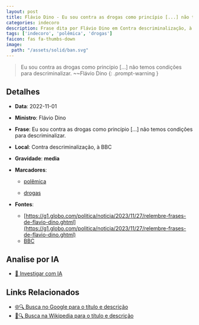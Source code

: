 ```yaml
---
layout: post
title: Flávio Dino - Eu sou contra as drogas como princípio [...] não temos condições para descriminalizar....
categories: indecoro
description: Frase dita por Flávio Dino em Contra descriminalização, à BBC
tags: ['indecoro', 'polêmica', 'drogas']
faicon: fas fa-thumbs-down
image:
  path: "/assets/solid/ban.svg"
---
```


> Eu sou contra as drogas como princípio [...] não temos condições para descriminalizar. ~~Flávio Dino
{: .prompt-warning }

## Detalhes
- **Data**: 2022-11-01
- **Ministro**: Flávio Dino
- **Frase**: Eu sou contra as drogas como princípio [...] não temos condições para descriminalizar.
- **Local**: Contra descriminalização, à BBC
- **Gravidade**: **media** <i class="fas fa-ban"></i>

- **Marcadores**: 

   - [polêmica](/tags/polêmica/)

   - [drogas](/tags/drogas/)
- **Fontes**:
  - [https://g1.globo.com/politica/noticia/2023/11/27/relembre-frases-de-flavio-dino.ghtml](https://g1.globo.com/politica/noticia/2023/11/27/relembre-frases-de-flavio-dino.ghtml)
  - [BBC](BBC)

## Analise por IA
- [🤖 Investigar com IA](https://www.perplexity.ai/search?q=%22Fl%C3%A1vio%20Dino%22%2BEu%20sou%20contra%20as%20drogas%20como%20princ%C3%ADpio%20%5B...%5D%20n%C3%A3o%20temos%20condi%C3%A7%C3%B5es%20para%20descriminalizar.%2BContra%20descriminaliza%C3%A7%C3%A3o%2C%20%C3%A0%20BBC)

## Links Relacionados
- [🌐🔍 Busca no Google para o título e descrição](https://www.google.com/search?q=%22Fl%C3%A1vio%20Dino%22%2BEu%20sou%20contra%20as%20drogas%20como%20princ%C3%ADpio%20%5B...%5D%20n%C3%A3o%20temos%20condi%C3%A7%C3%B5es%20para%20descriminalizar.%2BContra%20descriminaliza%C3%A7%C3%A3o%2C%20%C3%A0%20BBC)
- [📖🔍 Busca na Wikipedia para o título e descrição](https://pt.wikipedia.org/w/index.php?search=%22Fl%C3%A1vio%20Dino%22%2BEu%20sou%20contra%20as%20drogas%20como%20princ%C3%ADpio%20%5B...%5D%20n%C3%A3o%20temos%20condi%C3%A7%C3%B5es%20para%20descriminalizar.%2BContra%20descriminaliza%C3%A7%C3%A3o%2C%20%C3%A0%20BBC)

